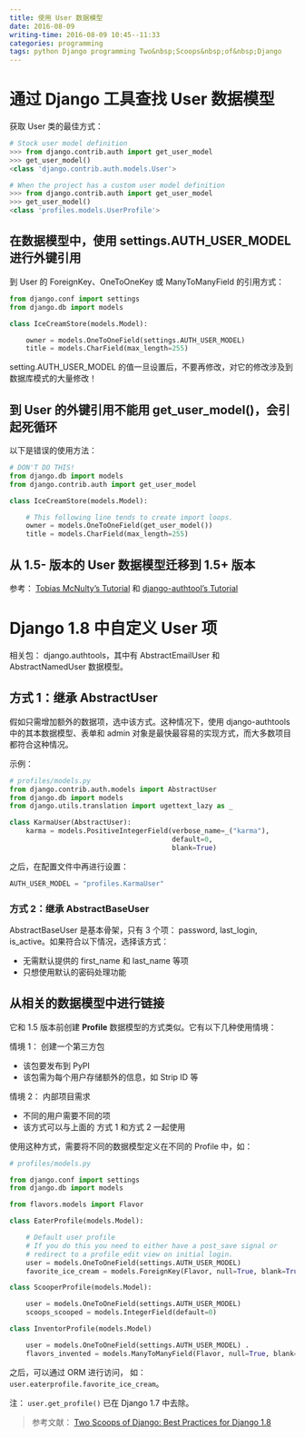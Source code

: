 ```yaml
---
title: 使用 User 数据模型
date: 2016-08-09
writing-time: 2016-08-09 10:45--11:33
categories: programming
tags: python Django programming Two&nbsp;Scoops&nbsp;of&nbsp;Django
---
```


# 通过 Django 工具查找 User 数据模型

获取 User 类的最佳方式：

```python
# Stock user model definition
>>> from django.contrib.auth import get_user_model
>>> get_user_model()
<class 'django.contrib.auth.models.User'>

# When the project has a custom user model definition
>>> from django.contrib.auth import get_user_model
>>> get_user_model()
<class 'profiles.models.UserProfile'>
```

## 在数据模型中，使用 settings.AUTH_USER_MODEL 进行外键引用

到 User 的 ForeignKey、OneToOneKey 或 ManyToManyField 的引用方式：

```python
from django.conf import settings
from django.db import models

class IceCreamStore(models.Model):

	owner = models.OneToOneField(settings.AUTH_USER_MODEL)
	title = models.CharField(max_length=255)
```

setting.AUTH_USER_MODEL 的值一旦设置后，不要再修改，对它的修改涉及到数据库模式的大量修改！

## 到 User 的外键引用不能用 get_user_model()，会引起死循环

以下是错误的使用方法：

```python
# DON'T DO THIS!
from django.db import models
from django.contrib.auth import get_user_model

class IceCreamStore(models.Model):

	# This following line tends to create import loops.
	owner = models.OneToOneField(get_user_model())
	title = models.CharField(max_length=255)
```

## 从 1.5- 版本的 User 数据模型迁移到 1.5+ 版本

参考： [Tobias McNulty’s Tutorial](https://www.caktusgroup.com/blog/2013/08/07/migrating-custom-user-model-django/) 和 [django-authtool’s Tutorial](http://django-authtools.readthedocs.io/en/latest/how-to/migrate-to-a-custom-user-model.html)


# Django 1.8 中自定义 User 项

相关包： django.authtools，其中有 AbstractEmailUser 和 AbstractNamedUser 数据模型。

## 方式 1：继承 AbstractUser

假如只需增加额外的数据项，选中该方式。这种情况下，使用 django-authtools 中的其本数据模型、表单和 admin 对象是最快最容易的实现方式，而大多数项目都符合这种情况。

示例：

```python
# profiles/models.py
from django.contrib.auth.models import AbstractUser
from django.db import models
from django.utils.translation import ugettext_lazy as _

class KarmaUser(AbstractUser):
	karma = models.PositiveIntegerField(verbose_name=_("karma"),
										default=0,
										blank=True)
```

之后，在配置文件中再进行设置：

```python
AUTH_USER_MODEL = "profiles.KarmaUser"
```

### 方式 2：继承 AbstractBaseUser

AbstractBaseUser 是基本骨架，只有 3 个项： password, last_login, is_active。如果符合以下情况，选择该方式：

+ 无需默认提供的 first_name 和 last_name 等项
+ 只想使用默认的密码处理功能

## 从相关的数据模型中进行链接

它和 1.5 版本前创建 **Profile** 数据模型的方式类似。它有以下几种使用情境：

情境 1： 创建一个第三方包

+ 该包要发布到 PyPI
+ 该包需为每个用户存储额外的信息，如 Strip ID 等

情境 2： 内部项目需求

+ 不同的用户需要不同的项
+ 该方式可以与上面的 方式 1 和方式 2 一起使用

使用这种方式，需要将不同的数据模型定义在不同的 Profile 中，如：

```python
# profiles/models.py

from django.conf import settings
from django.db import models

from flavors.models import Flavor

class EaterProfile(models.Model):

	# Default user profile
	# If you do this you need to either have a post_save signal or
	# redirect to a profile_edit view on initial login.
	user = models.OneToOneField(settings.AUTH_USER_MODEL)
	favorite_ice_cream = models.ForeignKey(Flavor, null=True, blank=True)

class ScooperProfile(models.Model):

	user = models.OneToOneField(settings.AUTH_USER_MODEL)
	scoops_scooped = models.IntegerField(default=0)

class InventorProfile(models.Model)

	user = models.OneToOneField(settings.AUTH_USER_MODEL) .
	flavors_invented = models.ManyToManyField(Flavor, null=True, blank=True)
```

之后，可以通过 ORM 进行访问， 如： `user.eaterprofile.favorite_ice_cream`。

注： `user.get_profile()` 已在 Django 1.7 中去除。


> 参考文献： [Two Scoops of Django: Best Practices for Django 1.8](https://www.amazon.com/Two-Scoops-Django-Best-Practices/dp/0981467342/)
